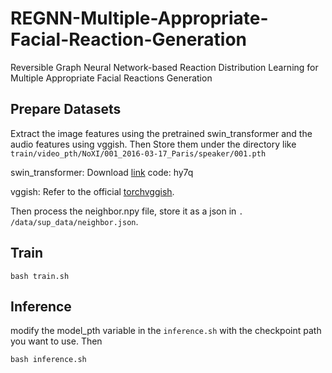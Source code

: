 # REGNN-Multiple-Appropriate-Facial-Reaction-Generation
Reversible Graph Neural Network-based Reaction Distribution Learning for Multiple Appropriate Facial Reactions Generation

## Prepare Datasets
Extract the image features using the pretrained swin_transformer and the audio features using vggish. Then Store them under the directory like
`train/video_pth/NoXI/001_2016-03-17_Paris/speaker/001.pth`

swin_transformer: Download [link](https://pan.baidu.com/s/1dXQlCid9Ln2Hyufyow8qrA) code: hy7q 
    
vggish: Refer to the official [torchvggish](https://github.com/harritaylor/torchvggish).
  
Then process the neighbor.npy file, store it as a json in `. /data/sup_data/neighbor.json`.

## Train

`bash train.sh`

## Inference
modify the model_pth variable in the `inference.sh` with the checkpoint path you want to use. Then

`bash inference.sh`
